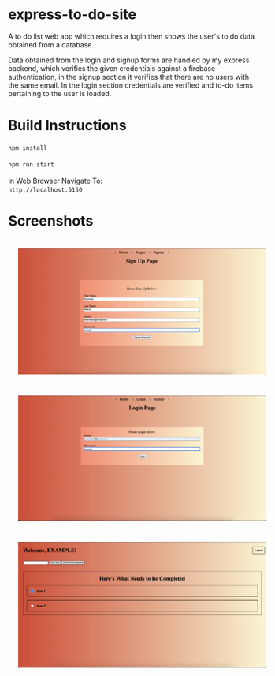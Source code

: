 # express-to-do-site
A to do list web app which requires a login then shows the user's to do data obtained from a database.

Data obtained from the login and signup forms are handled by my express backend, which verifies the given credentials against a firebase authentication, in the signup section it verifies that there are no users with the same email. In the login section credentials are verified and to-do items pertaining to the user is loaded.

Build Instructions
==================

`npm install`
<br><br>
`npm run start` 
<br><br>
In Web Browser Navigate To:
<br>
`http://localhost:5150`

Screenshots
============
<img src="screenshots/signup-screen.png" style="margin:20px;">
<img src="screenshots/login-screen.png" style="margin:20px;">
<img src="screenshots/main-screen.png" style="margin:20px;">

